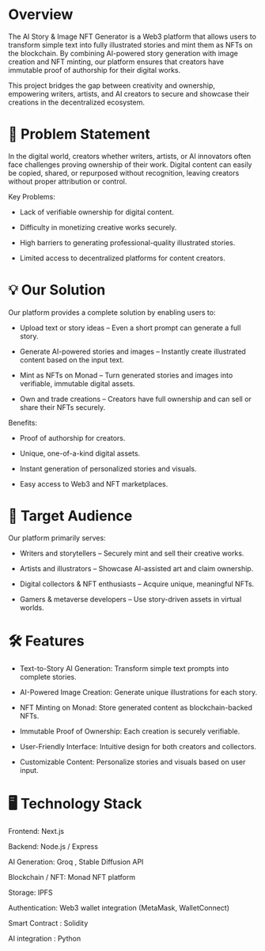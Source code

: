 # Overview

The AI Story & Image NFT Generator is a Web3 platform that allows users to transform simple text
into fully illustrated stories and mint them as NFTs on the blockchain. By combining AI-powered
story generation with image creation and NFT minting, our platform ensures that creators have
immutable proof of authorship for their digital works.

This project bridges the gap between creativity and ownership, empowering writers, artists, and AI
creators to secure and showcase their creations in the decentralized ecosystem.

# 🚀 Problem Statement

In the digital world, creators whether writers, artists, or AI innovators often face challenges
proving ownership of their work. Digital content can easily be copied, shared, or repurposed without
recognition, leaving creators without proper attribution or control.

Key Problems:

- Lack of verifiable ownership for digital content.

- Difficulty in monetizing creative works securely.

- High barriers to generating professional-quality illustrated stories.

- Limited access to decentralized platforms for content creators.

# 💡 Our Solution

Our platform provides a complete solution by enabling users to:

- Upload text or story ideas – Even a short prompt can generate a full story.

- Generate AI-powered stories and images – Instantly create illustrated content based on the input
  text.

- Mint as NFTs on Monad – Turn generated stories and images into verifiable, immutable digital
  assets.

- Own and trade creations – Creators have full ownership and can sell or share their NFTs securely.

Benefits:

- Proof of authorship for creators.

- Unique, one-of-a-kind digital assets.

- Instant generation of personalized stories and visuals.

- Easy access to Web3 and NFT marketplaces.

# 🎯 Target Audience

Our platform primarily serves:

- Writers and storytellers – Securely mint and sell their creative works.

- Artists and illustrators – Showcase AI-assisted art and claim ownership.

- Digital collectors & NFT enthusiasts – Acquire unique, meaningful NFTs.

- Gamers & metaverse developers – Use story-driven assets in virtual worlds.

# 🛠️ Features

- Text-to-Story AI Generation: Transform simple text prompts into complete stories.

- AI-Powered Image Creation: Generate unique illustrations for each story.

- NFT Minting on Monad: Store generated content as blockchain-backed NFTs.

- Immutable Proof of Ownership: Each creation is securely verifiable.

- User-Friendly Interface: Intuitive design for both creators and collectors.

- Customizable Content: Personalize stories and visuals based on user input.

# 🖥️ Technology Stack

Frontend: Next.js

Backend: Node.js / Express

AI Generation: Groq , Stable Diffusion API

Blockchain / NFT: Monad NFT platform

Storage: IPFS

Authentication: Web3 wallet integration (MetaMask, WalletConnect)

Smart Contract : Solidity

AI integration : Python
